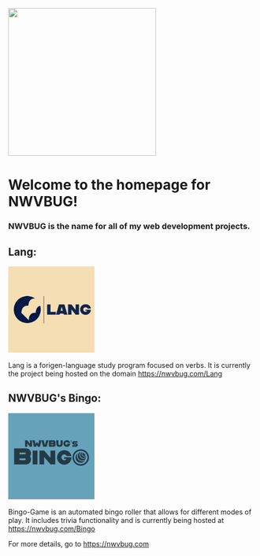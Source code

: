 <img src="https://github.com/nwvbug/Lang/blob/main/nwvbugpurple.png" width="300" height="300">

# Welcome to the homepage for NWVBUG!

### NWVBUG is the name for all of my web development projects. 



## Lang: 

<img src="https://github.com/nwvbug/nwvbug-logos/blob/main/Lang%20Logos/RedesLangwBg.png" width="175" height="175">

Lang is a forigen-language study program focused on verbs. It is currently the project being hosted on the domain https://nwvbug.com/Lang


## NWVBUG's Bingo:


<img src="https://github.com/nwvbug/nwvbug-logos/blob/main/NWVBUG's%20Bingo%20Logos/BingoLogocol.png" width="175" height="175">

Bingo-Game is an automated bingo roller that allows for different modes of play. It includes trivia functionality and is currently being hosted at https://nwvbug.com/Bingo


For more details, go to https://nwvbug.com
